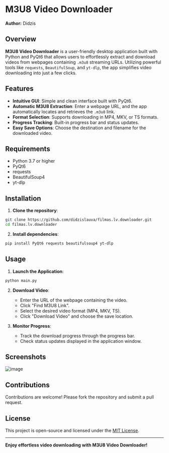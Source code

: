 # M3U8 Video Downloader

**Author:** Didzis  

## Overview

**M3U8 Video Downloader** is a user-friendly desktop application built with Python and PyQt6 that allows users to effortlessly extract and download videos from webpages containing `.m3u8` streaming URLs. Utilizing powerful tools like `requests`, `BeautifulSoup`, and `yt-dlp`, the app simplifies video downloading into just a few clicks.

## Features

- **Intuitive GUI**: Simple and clean interface built with PyQt6.
- **Automatic M3U8 Extraction**: Enter a webpage URL, and the app automatically locates and retrieves the `.m3u8` link.
- **Format Selection**: Supports downloading in MP4, MKV, or TS formats.
- **Progress Tracking**: Built-in progress bar and status updates.
- **Easy Save Options**: Choose the destination and filename for the downloaded video.

## Requirements

- Python 3.7 or higher
- PyQt6
- requests
- BeautifulSoup4
- yt-dlp

## Installation

1. **Clone the repository**:

```bash
git clone https://github.com/didzislauva/filmas.lv.downloader.git
cd filmas.lv.downloader
```

2. **Install dependencies**:

```bash
pip install PyQt6 requests beautifulsoup4 yt-dlp
```

## Usage

1. **Launch the Application**:

```bash
python main.py
```

2. **Download Video**:
   - Enter the URL of the webpage containing the video.
   - Click "Find M3U8 Link".
   - Select the desired video format (MP4, MKV, TS).
   - Click "Download Video" and choose the save location.

3. **Monitor Progress**:
   - Track the download progress through the progress bar.
   - Check status updates displayed in the application window.

## Screenshots

![image](https://github.com/user-attachments/assets/194657e3-fb66-4c32-9944-8016bd46d733)


## Contributions

Contributions are welcome! Please fork the repository and submit a pull request.

## License

This project is open-source and licensed under the [MIT License](LICENSE).

---

**Enjoy effortless video downloading with M3U8 Video Downloader!**

